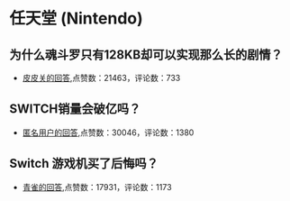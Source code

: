 #  任天堂 (Nintendo) 
## 为什么魂斗罗只有128KB却可以实现那么长的剧情？
- [皮皮关的回答](https://www.zhihu.com/question/50076174/answer/1101330430),点赞数：21463，评论数：733
## SWITCH销量会破亿吗？
- [匿名用户的回答](https://www.zhihu.com/question/266492999/answer/309613424),点赞数：30046，评论数：1380
## Switch 游戏机买了后悔吗？
- [青雀的回答](https://www.zhihu.com/question/291346613/answer/943438317),点赞数：17931，评论数：1173
